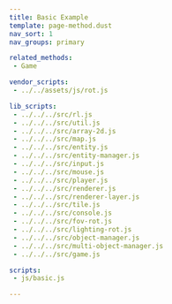 ```yaml
---
title: Basic Example
template: page-method.dust
nav_sort: 1
nav_groups: primary

related_methods:
 - Game

vendor_scripts:
 - ../../assets/js/rot.js

lib_scripts:
 - ../../../src/rl.js
 - ../../../src/util.js
 - ../../../src/array-2d.js
 - ../../../src/map.js
 - ../../../src/entity.js
 - ../../../src/entity-manager.js
 - ../../../src/input.js
 - ../../../src/mouse.js
 - ../../../src/player.js
 - ../../../src/renderer.js
 - ../../../src/renderer-layer.js
 - ../../../src/tile.js
 - ../../../src/console.js
 - ../../../src/fov-rot.js
 - ../../../src/lighting-rot.js
 - ../../../src/object-manager.js
 - ../../../src/multi-object-manager.js
 - ../../../src/game.js

scripts:
 - js/basic.js

---
```


<div id="example-map-container" class="game-container"></div>
<div id="example-console-container" class="game-container"></div>